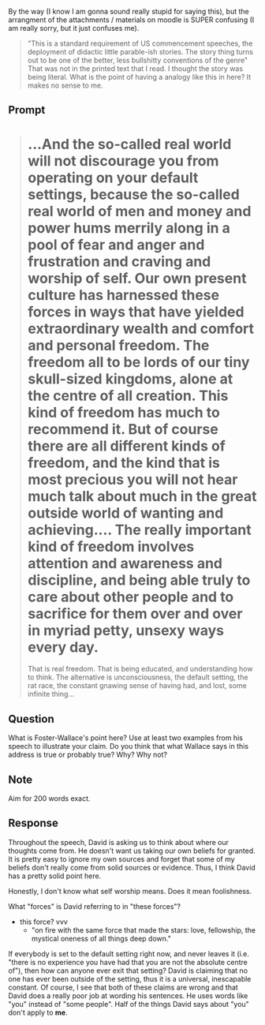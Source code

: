 
By the way (I know I am gonna sound really stupid for saying this), but the arrangment of the attachments / materials on moodle is SUPER confusing (I am really sorry, but it just confuses me).

> "This is a standard requirement of US commencement speeches, the deployment of didactic little parable-ish stories. The story thing turns out to be one of the better, less bullshitty conventions of the genre"
  > That was not in the printed text that I read. I thought the story was being literal. What is the point of having a analogy like this in here? It makes no sense to me.

## Prompt
> ...And the so-called real world will not discourage you from operating on your default settings, because the so-called real world of men and money and power hums merrily along in a pool of fear and anger and frustration and craving and worship of self. Our own present culture has harnessed these forces in ways that have yielded extraordinary wealth and comfort and personal freedom. The freedom all to be lords of our tiny skull-sized kingdoms, alone at the centre of all creation. This kind of freedom has much to recommend it. But of course there are all different kinds of freedom, and the kind that is most precious you will not hear much talk about much in the great outside world of wanting and achieving.... The really important kind of freedom involves attention and awareness and discipline, and being able truly to care about other people and to sacrifice for them over and over in myriad petty, unsexy ways every day.
> ====
> That is real freedom. That is being educated, and understanding how to think. The alternative is unconsciousness, the default setting, the rat race, the constant gnawing sense of having had, and lost, some infinite thing...

## Question
What is Foster-Wallace's point here?  Use at least two examples from his speech to illustrate your claim. Do you think that what Wallace says in this address is true or probably true?  Why?  Why not?

## Note
Aim for 200 words exact.

## Response
Throughout the speech, David is asking us to think about where our thoughts come from. He doesn't want us taking our own beliefs for granted. It is pretty easy to ignore my own sources and forget that some of my beliefs don't really come from solid sources or evidence. Thus, I think David has a pretty solid point here.

Honestly, I don't know what self worship means. Does it mean foolishness.

What "forces" is David referring to in "these forces"?
* this force? vvv
  * "on fire with the same force that made the stars: love, fellowship, the mystical oneness of all things deep down."

If everybody is set to the default setting right now, and never leaves it (i.e. "there is no experience you have had that you are not the absolute centre of"), then how can anyone ever exit that setting? David is claiming that no one has ever been outside of the setting, thus it is a universal, inescapable constant. Of course, I see that both of these claims are wrong and that David does a really poor job at wording his sentences. He uses words like "you" instead of "some people". Half of the things David says about "you" don't apply to **me**.
